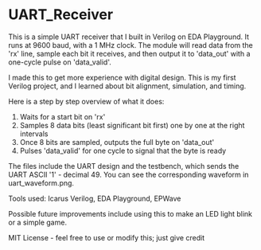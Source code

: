 # UART_Receiver

This is a simple UART receiver that I built in Verilog on EDA Playground. It runs at 9600 baud, with a 1 MHz clock. The module will read data from the 'rx' line, sample each bit it receives, and then output it to 'data_out' with a one-cycle pulse on 'data_valid'.

I made this to get more experience with digital design. This is my first Verilog project, and I learned about bit alignment, simulation, and timing.

Here is a step by step overview of what it does:
1. Waits for a start bit on 'rx'
2. Samples 8 data bits (least significant bit first) one by one at the right intervals
3. Once 8 bits are sampled, outputs the full byte on 'data_out'
4. Pulses 'data_valid' for one cycle to signal that the byte is ready

The files include the UART design and the testbench, which sends the UART ASCII '1' - decimal 49. You can see the corresponding waveform in uart_waveform.png.

Tools used: Icarus Verilog, EDA Playground, EPWave

Possible future improvements include using this to make an LED light blink or a simple game.

MIT License - feel free to use or modify this; just give credit
